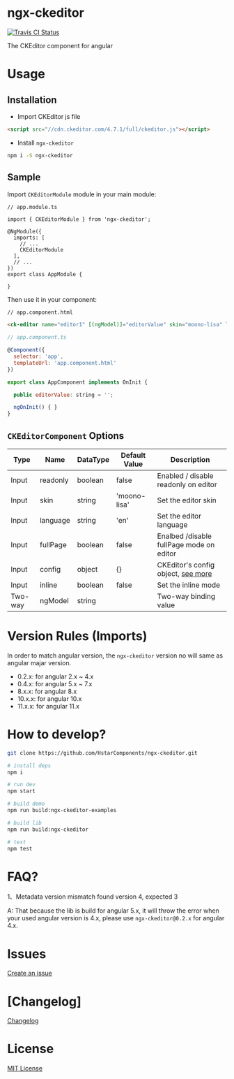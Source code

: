 # ngx-ckeditor

[ ![Travis CI Status](https://travis-ci.org/HstarComponents/ngx-ckeditor.svg?branch=master)](https://travis-ci.org/HstarComponents/ngx-ckeditor)

The CKEditor component for angular

# Usage

## Installation

- Import CKEditor js file

```html
<script src="//cdn.ckeditor.com/4.7.1/full/ckeditor.js"></script>
```

- Install `ngx-ckeditor`

```bash
npm i -S ngx-ckeditor
```

## Sample

Import `CKEditorModule` module in your main module:

```
// app.module.ts

import { CKEditorModule } from 'ngx-ckeditor';

@NgModule({
  imports: [
    // ...
    CKEditorModule
  ],
  // ...
})
export class AppModule {

}
```

Then use it in your component:

```html
// app.component.html

<ck-editor name="editor1" [(ngModel)]="editorValue" skin="moono-lisa" language="en" [fullPage]="true"></ck-editor>
```

```js
// app.component.ts

@Component({
  selector: 'app',
  templateUrl: 'app.component.html'
})

export class AppComponent implements OnInit {

  public editorValue: string = '';

  ngOnInit() { }
}
```

## `CKEditorComponent` Options

| Type    | Name     | DataType | Default Value | Description                                                     |
| ------- | -------- | -------- | ------------- | --------------------------------------------------------------- |
| Input   | readonly | boolean  | false         | Enabled / disable readonly on editor                            |
| Input   | skin     | string   | 'moono-lisa'  | Set the editor skin                                             |
| Input   | language | string   | 'en'          | Set the editor language                                         |
| Input   | fullPage | boolean  | false         | Enalbed /disable fullPage mode on editor                        |
| Input   | config   | object   | {}            | CKEditor's config object, [see more](http://docs.ckeditor.com/) |
| Input   | inline   | boolean  | false         | Set the inline mode                                             |
| Two-way | ngModel  | string   |               | Two-way binding value                                           |

# Version Rules (Imports)

In order to match angular version, the `ngx-ckeditor` version no will same as angular majar version.

* 0.2.x: for angular 2.x ~ 4.x 
* 0.4.x: for angular 5.x ~ 7.x 
* 8.x.x: for angular 8.x
* 10.x.x: for angular 10.x
* 11.x.x: for angular 11.x

# How to develop?

```bash
git clone https://github.com/HstarComponents/ngx-ckeditor.git

# install deps
npm i

# run dev
npm start

# build demo
npm run build:ngx-ckeditor-examples

# build lib
npm run build:ngx-ckeditor

# test
npm test
```

# FAQ?

1、Metadata version mismatch found version 4, expected 3

A: That because the lib is build for angular 5.x, it will throw the error when your used angular version is 4.x, please use `ngx-ckeditor@0.2.x` for angular 4.x.

# Issues

[Create an issue](https://github.com/HstarComponents/ngx-ckeditor/issues/new)

# [Changelog]

[Changelog](https://github.com/HstarComponents/ngx-ckeditor/blob/master/CHANGELOG.md)

# License

[MIT License](https://github.com/HstarComponents/ngx-ckeditor/blob/master/LICENSE)

